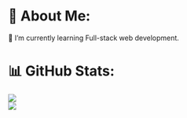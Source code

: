 # 💫 About Me:
🌱 I’m currently learning Full-stack web development.


# 📊 GitHub Stats:

![](https://github-readme-stats.vercel.app/api/top-langs/?username=Eyuleo&theme=gotham&hide_border=true&include_all_commits=true&count_private=false&layout=compact)<br/>
![](https://github-readme-streak-stats.herokuapp.com/?user=Eyuleo&theme=gotham&hide_border=true)



